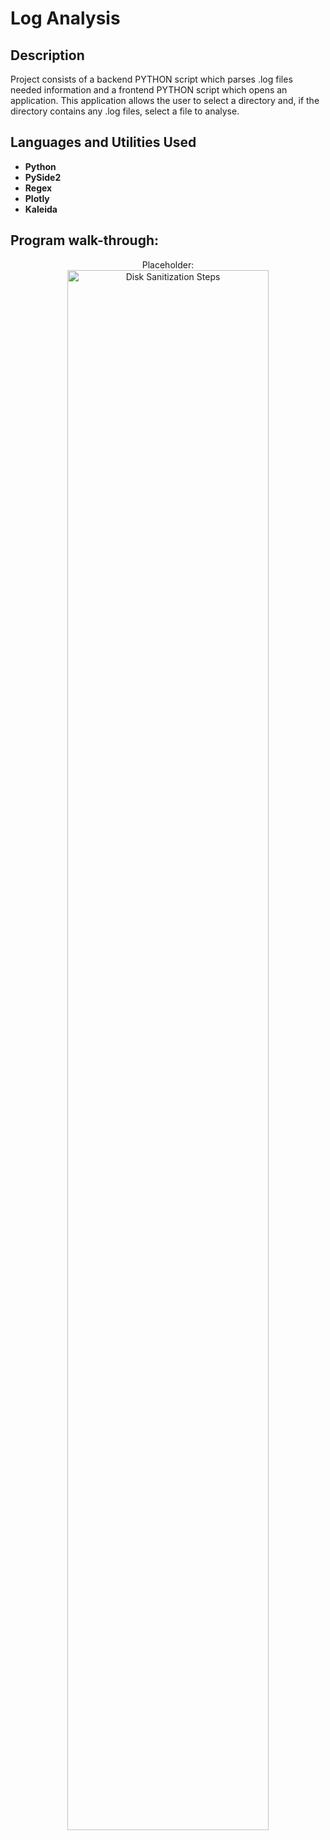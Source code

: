 <h1>Log Analysis</h1>

<h2>Description</h2>
Project consists of a backend PYTHON script which parses .log files needed information and a frontend PYTHON script which opens an application. This application allows the user to select a directory and, if the directory contains any .log files, select a file to analyse. 
<br />

<h2>Languages and Utilities Used</h2>

- <b>Python</b> 
- <b>PySide2</b> 
- <b>Regex</b> 
- <b>Plotly</b> 
- <b>Kaleida</b>

<h2>Program walk-through:</h2>

<p align="center">
Placeholder:<br/>
<img src="https://i.imgur.com/MHBh64E.png" height="80%" width="80%" alt="Disk Sanitization Steps"/>
</p>
